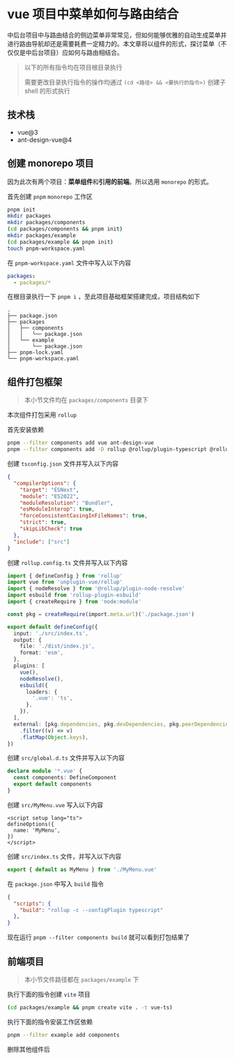 # vue 项目中菜单如何与路由结合

中后台项目中与路由结合的侧边菜单非常常见，但如何能够优雅的自动生成菜单并进行路由导航却还是需要耗费一定精力的。本文章将以组件的形式，探讨菜单（不仅仅是中后台项目）应如何与路由相结合。

> 以下的所有指令均在项目根目录执行
>
> 需要更改目录执行指令的操作均通过 `(cd <路径> && <要执行的指令>)` 创建子 shell 的形式执行

## 技术栈

* vue@3
* ant-design-vue@4

## 创建 monorepo 项目

因为此次有两个项目：**菜单组件**和**引用的前端**。所以选用 `monorepo` 的形式。

首先创建 `pnpm` `monorepo` 工作区

```bash
pnpm init
mkdir packages
mkdir packages/components
(cd packages/components && pnpm init)
mkdir packages/example
(cd packages/example && pnpm init)
touch pnpm-workspace.yaml
```

在 `pnpm-workspace.yaml` 文件中写入以下内容

```yaml
packages:
  - packages/*
```

在根目录执行一下 `pnpm i` ，至此项目基础框架搭建完成，项目结构如下

```
.
├── package.json
├── packages
│   ├── components
│   │   └── package.json
│   └── example
│       └── package.json
├── pnpm-lock.yaml
└── pnpm-workspace.yaml
```

## 组件打包框架

> 本小节文件均在 `packages/components` 目录下

本次组件打包采用 `rollup`

首先安装依赖

```bash
pnpm --filter components add vue ant-design-vue
pnpm --filter components add -D rollup @rollup/plugin-typescript @rollup/plugin-node-resolve unplugin-vue rollup-plugin-esbuild typescript tslib vite
```

创建 `tsconfig.json` 文件并写入以下内容

```json
{
  "compilerOptions": {
    "target": "ESNext",
    "module": "ES2022",
    "moduleResolution": "Bundler",
    "esModuleInterop": true,
    "forceConsistentCasingInFileNames": true,
    "strict": true,
    "skipLibCheck": true
  },
  "include": ["src"]
}

```

创建 `rollup.config.ts` 文件并写入以下内容

```typescript
import { defineConfig } from 'rollup'
import vue from 'unplugin-vue/rollup'
import { nodeResolve } from '@rollup/plugin-node-resolve'
import esbuild from 'rollup-plugin-esbuild'
import { createRequire } from 'node:module'

const pkg = createRequire(import.meta.url)('./package.json')

export default defineConfig({
  input: './src/index.ts',
  output: {
    file: './dist/index.js',
    format: 'esm',
  },
  plugins: [
    vue(),
    nodeResolve(),
    esbuild({
      loaders: {
        '.vue': 'ts',
      },
    }),
  ],
  external: [pkg.dependencies, pkg.devDependencies, pkg.peerDependencies]
    .filter((v) => v)
    .flatMap(Object.keys),
})

```

创建 `src/global.d.ts` 文件并写入以下内容

```typescript
declare module '*.vue' {
  const components: DefineComponent
  export default components
}
```

创建 `src/MyMenu.vue` 写入以下内容

```vue
<script setup lang="ts">
defineOptions({
  name: 'MyMenu',
})
</script>
```

创建 `src/index.ts` 文件，并写入以下内容

```typescript
export { default as MyMenu } from './MyMenu.vue'
```

在 `package.json` 中写入 `build` 指令

```json
{
  "scripts": {
    "build": "rollup -c --configPlugin typescript"
  },
}
```

现在运行 `pnpm --filter components build` 就可以看到打包结果了

## 前端项目

> 本小节文件路径都在 `packages/example` 下

执行下面的指令创建 `vite` 项目

```bash
(cd packages/example && pnpm create vite . -t vue-ts)
```

执行下面的指令安装工作区依赖

```bash
pnpm --filter example add components
```

删除其他组件后